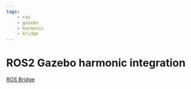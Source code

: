 ```yaml
---
tags:
    - ros
    - gazebo
    - harmonic
    - bridge
---
```


# ROS2 Gazebo harmonic integration

[ROS Bridge](ros_gazebo_bridge.md)
